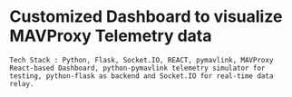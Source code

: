 # Customized Dashboard to visualize MAVProxy Telemetry data
    Tech Stack : Python, Flask, Socket.IO, REACT, pymavlink, MAVProxy
    React-based Dashboard, python-pymavlink telemetry simulator for testing, python-flask as backend and Socket.IO for real-time data relay.
